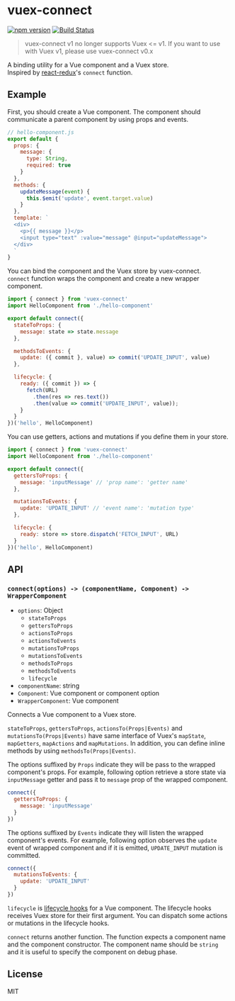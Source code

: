# vuex-connect

[![npm version](https://badge.fury.io/js/vuex-connect.svg)](https://badge.fury.io/js/vuex-connect)
[![Build Status](https://travis-ci.org/ktsn/vuex-connect.svg?branch=travis)](https://travis-ci.org/ktsn/vuex-connect)

> vuex-connect v1 no longer supports Vuex <= v1. If you want to use with Vuex v1, please use vuex-connect v0.x

A binding utility for a Vue component and a Vuex store.  
Inspired by [react-redux](https://github.com/reactjs/react-redux)'s `connect` function.

## Example

First, you should create a Vue component. The component should communicate a parent component by using props and events.

```js
// hello-component.js
export default {
  props: {
    message: {
      type: String,
      required: true
    }
  },
  methods: {
    updateMessage(event) {
      this.$emit('update', event.target.value)
    }
  },
  template: `
  <div>
    <p>{{ message }}</p>
    <input type="text" :value="message" @input="updateMessage">
  </div>
  `
}
```

You can bind the component and the Vuex store by vuex-connect.  
`connect` function wraps the component and create a new wrapper component.

```js
import { connect } from 'vuex-connect'
import HelloComponent from './hello-component'

export default connect({
  stateToProps: {
    message: state => state.message
  },

  methodsToEvents: {
    update: ({ commit }, value) => commit('UPDATE_INPUT', value)
  },

  lifecycle: {
    ready: ({ commit }) => {
      fetch(URL)
        .then(res => res.text())
        .then(value => commit('UPDATE_INPUT', value));
    }
  }
})('hello', HelloComponent)
```

You can use getters, actions and mutations if you define them in your store.

```js
import { connect } from 'vuex-connect'
import HelloComponent from './hello-component'

export default connect({
  gettersToProps: {
    message: 'inputMessage' // 'prop name': 'getter name'
  },

  mutationsToEvents: {
    update: 'UPDATE_INPUT' // 'event name': 'mutation type'
  },

  lifecycle: {
    ready: store => store.dispatch('FETCH_INPUT', URL)
  }
})('hello', HelloComponent)
```

## API

### `connect(options) -> (componentName, Component) -> WrapperComponent`

- `options`: Object
  - `stateToProps`
  - `gettersToProps`
  - `actionsToProps`
  - `actionsToEvents`
  - `mutationsToProps`
  - `mutationsToEvents`
  - `methodsToProps`
  - `methodsToEvents`
  - `lifecycle`
- `componentName`: string
- `Component`: Vue component or component option
- `WrapperComponent`: Vue component

Connects a Vue component to a Vuex store.

`stateToProps`, `gettersToProps`, `actionsTo(Props|Events)` and `mutationsTo(Props|Events)` have same interface of Vuex's `mapState`, `mapGetters`, `mapActions` and `mapMutations`. In addition, you can define inline methods by using `methodsTo(Props|Events)`.

The options suffixed by `Props` indicate they will be pass to the wrapped component's props. For example, following option retrieve a store state via `inputMessage` getter and pass it to `message` prop of the wrapped component.

```js
connect({
  gettersToProps: {
    message: 'inputMessage'
  }
})
```

The options suffixed by `Events` indicate they will listen the wrapped component's events. For example, following option observes the `update` event of wrapped component and if it is emitted, `UPDATE_INPUT` mutation is committed.

```js
connect({
  mutationsToEvents: {
    update: 'UPDATE_INPUT'
  }
})
```

`lifecycle` is [lifecycle hooks](https://vuejs.org/api/#Options-Lifecycle-Hooks) for a Vue component.
The lifecycle hooks receives Vuex store for their first argument. You can dispatch some actions or mutations in the lifecycle hooks.

`connect` returns another function. The function expects a component name and the component constructor. The component name should be `string` and it is useful to specify the component on debug phase.

## License

MIT
